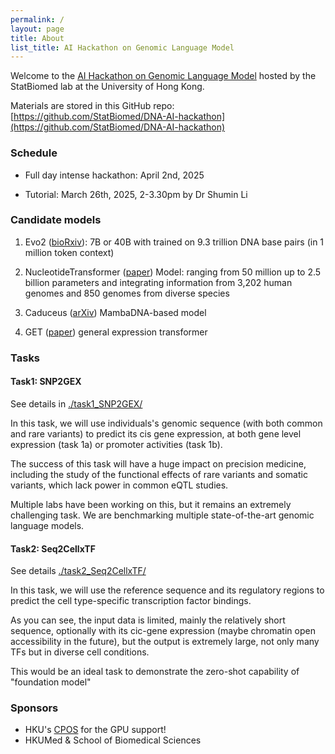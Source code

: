 ```yaml
---
permalink: /
layout: page
title: About
list_title: AI Hackathon on Genomic Language Model
---
```



Welcome to the [AI Hackathon on Genomic Language Model](https://statbiomed.github.io/DNA-AI-hackathon/) 
hosted by the StatBiomed lab at the University of Hong Kong.

Materials are stored in this GitHub repo: 
[https://github.com/StatBiomed/DNA-AI-hackathon](https://github.com/StatBiomed/DNA-AI-hackathon)

### Schedule

- Full day intense hackathon: April 2nd, 2025

- Tutorial: March 26th, 2025, 2-3.30pm by Dr Shumin Li


### Candidate models

1. Evo2 ([bioRxiv](https://www.biorxiv.org/content/10.1101/2025.02.18.638918v1)): 
   7B or 40B with trained on 9.3 trillion DNA base pairs (in 1 million token 
   context)

2. NucleotideTransformer ([paper](https://www.nature.com/articles/s41592-024-02523-z))
   Model: ranging from 50 million up to 2.5 billion parameters and integrating 
   information from 3,202 human genomes and 850 genomes from diverse species

3. Caduceus ([arXiv](https://arxiv.org/abs/2403.03234))
   MambaDNA-based model

4. GET ([paper](https://www.nature.com/articles/s41586-024-08391-z))
   general expression transformer


### Tasks

#### Task1: SNP2GEX

See details in [./task1_SNP2GEX/](https://github.com/StatBiomed/DNA-AI-hackathon/tree/main/task1_SNP2GEX/)

In this task, we will use individuals's genomic sequence (with both common and 
rare variants) to predict its cis gene expression, at both gene level expression (task 1a)
or promoter activities (task 1b).

The success of this task will have a huge impact on precision medicine, 
including the study of the functional effects of rare variants and somatic 
variants, which lack power in common eQTL studies.

Multiple labs have been working on this, but it remains an extremely challenging
task. We are benchmarking multiple state-of-the-art genomic language models.

#### Task2: Seq2CellxTF

See details [./task2_Seq2CellxTF/](https://github.com/StatBiomed/DNA-AI-hackathon/tree/main//task2_Seq2CellxTF/)

In this task, we will use the reference sequence and its regulatory regions to
predict the cell type-specific transcription factor bindings.

As you can see, the input data is limited, mainly the relatively short sequence,
optionally with its cic-gene expression (maybe chromatin open accessibility in 
the future), but the output is extremely large, not only many TFs but in diverse 
cell conditions.

This would be an ideal task to demonstrate the zero-shot capability of 
"foundation model"


### Sponsors

* HKU's [CPOS](https://cpos.hku.hk/) for the GPU support!
* HKUMed & School of Biomedical Sciences
